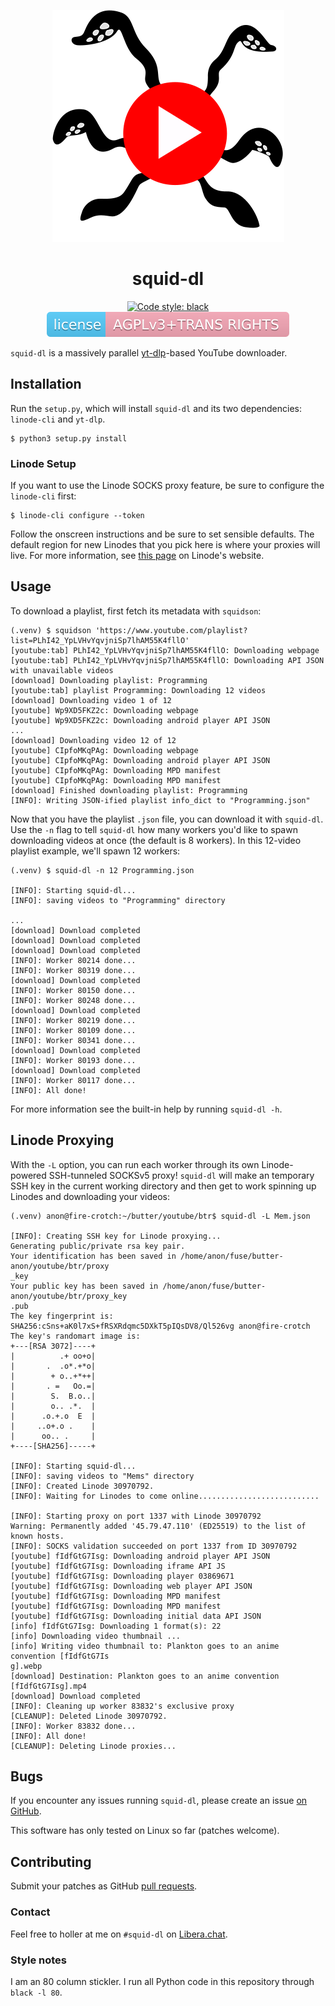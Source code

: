 <p align="center">
  <img alt="squid-dl logo" src="./img/squid-dl.no-outline.web.svg">
  <h1 align="center">squid-dl</h1>
</p>

<p align="center">
  <a href="https://github.com/psf/black">
    <img alt="Code style: black" src="https://img.shields.io/badge/code%20style-black-000000.svg">
  </a>
  <a href="https://github.com/targetdisk/squid-dl/blob/main/LICENSE">
    <img alt="License: AGPL v3" src="./img/license.svg">
  </a>
</p>

`squid-dl` is a massively parallel
[yt-dlp](https://github.com/yt-dlp/yt-dlp)-based YouTube downloader.

## Installation
Run the `setup.py`, which will install `squid-dl` and its two dependencies:
`linode-cli` and `yt-dlp`.
```
$ python3 setup.py install
```

### Linode Setup
If you want to use the Linode SOCKS proxy feature, be sure to configure the
`linode-cli` first:
```
$ linode-cli configure --token
```

Follow the onscreen instructions and be sure to set sensible defaults.  The
default region for new Linodes that you pick here is where your proxies will
live.  For more information, see
[this page](https://www.linode.com/docs/guides/linode-cli/) on Linode's website.

## Usage
To download a playlist, first fetch its metadata with `squidson`:
```
(.venv) $ squidson 'https://www.youtube.com/playlist?list=PLhI42_YpLVHvYqvjniSp7lhAM55K4fllO'
[youtube:tab] PLhI42_YpLVHvYqvjniSp7lhAM55K4fllO: Downloading webpage
[youtube:tab] PLhI42_YpLVHvYqvjniSp7lhAM55K4fllO: Downloading API JSON with unavailable videos
[download] Downloading playlist: Programming
[youtube:tab] playlist Programming: Downloading 12 videos
[download] Downloading video 1 of 12
[youtube] Wp9XD5FKZ2c: Downloading webpage
[youtube] Wp9XD5FKZ2c: Downloading android player API JSON
...
[download] Downloading video 12 of 12
[youtube] CIpfoMKqPAg: Downloading webpage
[youtube] CIpfoMKqPAg: Downloading android player API JSON
[youtube] CIpfoMKqPAg: Downloading MPD manifest
[youtube] CIpfoMKqPAg: Downloading MPD manifest
[download] Finished downloading playlist: Programming
[INFO]: Writing JSON-ified playlist info_dict to "Programming.json"
```

Now that you have the playlist `.json` file, you can download it with
`squid-dl`.  Use the `-n` flag to tell `squid-dl` how many workers you'd like to
spawn downloading videos at once (the default is 8 workers).  In this 12-video
playlist example, we'll spawn 12 workers:
```
(.venv) $ squid-dl -n 12 Programming.json

[INFO]: Starting squid-dl...
[INFO]: saving videos to "Programming" directory

...
[download] Download completed
[download] Download completed
[download] Download completed
[INFO]: Worker 80214 done...
[INFO]: Worker 80319 done...
[download] Download completed
[INFO]: Worker 80150 done...
[INFO]: Worker 80248 done...
[download] Download completed
[INFO]: Worker 80219 done...
[INFO]: Worker 80109 done...
[INFO]: Worker 80341 done...
[download] Download completed
[INFO]: Worker 80193 done...
[download] Download completed
[INFO]: Worker 80117 done...
[INFO]: All done!
```

For more information see the built-in help by running `squid-dl -h`.

## Linode Proxying
With the `-L` option, you can run each worker through its own Linode-powered
SSH-tunneled SOCKSv5 proxy!  `squid-dl` will make an temporary SSH key in
the current working directory and then get to work spinning up Linodes and
downloading your videos:
```
(.venv) anon@fire-crotch:~/butter/youtube/btr$ squid-dl -L Mem.json

[INFO]: Creating SSH key for Linode proxying...
Generating public/private rsa key pair.
Your identification has been saved in /home/anon/fuse/butter-anon/youtube/btr/proxy
_key
Your public key has been saved in /home/anon/fuse/butter-anon/youtube/btr/proxy_key
.pub
The key fingerprint is:
SHA256:cSns+aK0l7xS+fRSXRdqmc5DXkT5pIQsDV8/Ql526vg anon@fire-crotch
The key's randomart image is:
+---[RSA 3072]----+
|          .+ oo+o|
|       .  .o*.+*o|
|        + o..+*++|
|       . =   Oo.=|
|        S.  B.o..|
|        o.. .*.  |
|      .o.+.o  E  |
|     ..o+.o .    |
|      oo.. .     |
+----[SHA256]-----+

[INFO]: Starting squid-dl...
[INFO]: saving videos to "Mems" directory
[INFO]: Created Linode 30970792.
[INFO]: Waiting for Linodes to come online...........................

[INFO]: Starting proxy on port 1337 with Linode 30970792
Warning: Permanently added '45.79.47.110' (ED25519) to the list of known hosts.
[INFO]: SOCKS validation succeeded on port 1337 from ID 30970792
[youtube] fIdfGtG7Isg: Downloading android player API JSON
[youtube] fIdfGtG7Isg: Downloading iframe API JS
[youtube] fIdfGtG7Isg: Downloading player 03869671
[youtube] fIdfGtG7Isg: Downloading web player API JSON
[youtube] fIdfGtG7Isg: Downloading MPD manifest
[youtube] fIdfGtG7Isg: Downloading MPD manifest
[youtube] fIdfGtG7Isg: Downloading initial data API JSON
[info] fIdfGtG7Isg: Downloading 1 format(s): 22
[info] Downloading video thumbnail ...
[info] Writing video thumbnail to: Plankton goes to an anime convention [fIdfGtG7Is
g].webp
[download] Destination: Plankton goes to an anime convention [fIdfGtG7Isg].mp4
[download] Download completed
[INFO]: Cleaning up worker 83832's exclusive proxy
[CLEANUP]: Deleted Linode 30970792.
[INFO]: Worker 83832 done...
[INFO]: All done!
[CLEANUP]: Deleting Linode proxies...
```

## Bugs
If you encounter any issues running `squid-dl`, please create an issue
[on GitHub](https://github.com/targetdisk/squid-dl/issues/new/choose).

This software has only tested on Linux so far (patches welcome).

## Contributing
Submit your patches as GitHub
[pull requests](https://github.com/targetdisk/squid-dl/pulls).

### Contact
Feel free to holler at me on `#squid-dl` on
[Libera.chat](https://libera.chat/).

### Style notes
I am an 80 column stickler.  I run all Python code in this repository through
`black -l 80`.

